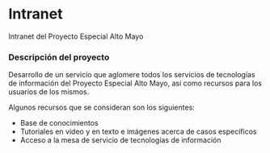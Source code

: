 # Intranet
Intranet del Proyecto Especial Alto Mayo

### Descripción del proyecto
Desarrollo de un servicio que aglomere todos los servicios de tecnologías de información del Proyecto Especial Alto Mayo, así como recursos para los usuarios de los mismos.

Algunos recursos que se consideran son los siguientes:
* Base de conocimientos
* Tutoriales en vídeo y en texto e imágenes acerca de casos específicos
* Acceso a la mesa de servicio de tecnologías de información
